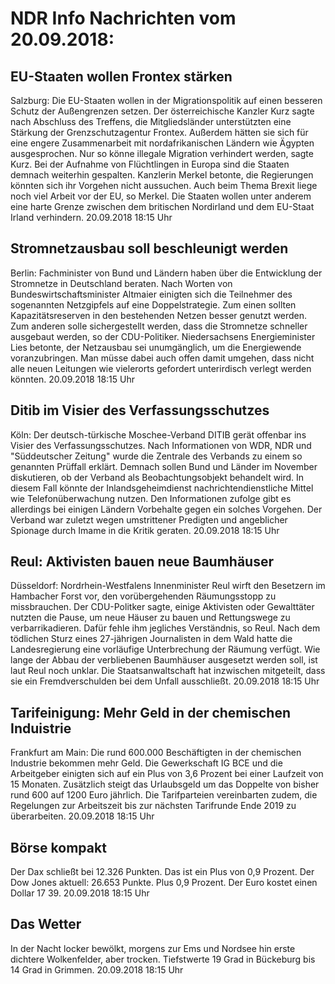 # NDR Info Nachrichten vom 20.09.2018:


## EU-Staaten wollen Frontex stärken
Salzburg: Die EU-Staaten wollen in der Migrationspolitik auf einen besseren Schutz der Außengrenzen setzen. Der österreichische Kanzler Kurz sagte nach Abschluss des Treffens, die Mitgliedsländer unterstützten eine Stärkung der Grenzschutzagentur Frontex. Außerdem hätten sie sich für eine engere Zusammenarbeit mit nordafrikanischen Ländern wie Ägypten ausgesprochen. Nur so könne illegale Migration verhindert werden, sagte Kurz. Bei der Aufnahme von Flüchtlingen in Europa sind die Staaten demnach weiterhin gespalten. Kanzlerin Merkel betonte, die Regierungen könnten sich ihr Vorgehen nicht aussuchen. Auch beim Thema Brexit liege noch viel Arbeit vor der EU, so Merkel. Die Staaten wollen unter anderem eine harte Grenze zwischen dem britischen Nordirland und dem EU-Staat Irland verhindern. 20.09.2018 18:15 Uhr 

## Stromnetzausbau soll beschleunigt werden
Berlin:	Fachminister von Bund und Ländern haben über die Entwicklung der Stromnetze in Deutschland beraten. Nach Worten von Bundeswirtschaftsminister Altmaier einigten sich die Teilnehmer des sogenannten Netzgipfels auf eine Doppelstrategie. Zum einen sollten Kapazitätsreserven in den bestehenden Netzen besser genutzt werden. Zum anderen solle sichergestellt werden, dass die Stromnetze schneller ausgebaut werden, so der CDU-Politiker. Niedersachsens Energieminister Lies betonte, der Netzausbau sei unumgänglich, um die Energiewende voranzubringen. Man müsse dabei auch offen damit umgehen, dass nicht alle neuen Leitungen wie vielerorts gefordert unterirdisch verlegt werden könnten. 20.09.2018 18:15 Uhr 

## Ditib im Visier des Verfassungsschutzes
Köln: Der deutsch-türkische Moschee-Verband DITIB gerät offenbar ins Visier des Verfassungsschutzes. Nach Informationen von WDR, NDR und "Süddeutscher Zeitung" wurde die Zentrale des Verbands zu einem so genannten Prüffall erklärt. Demnach sollen Bund und Länder im November diskutieren, ob der Verband als Beobachtungsobjekt behandelt wird. In diesem Fall könnte der Inlandsgeheimdienst nachrichtendienstliche Mittel wie Telefonüberwachung nutzen. Den Informationen zufolge gibt es allerdings bei einigen Ländern Vorbehalte gegen ein solches Vorgehen. Der Verband war zuletzt wegen umstrittener Predigten und angeblicher Spionage durch Imame in die Kritik geraten. 20.09.2018 18:15 Uhr 

## Reul: Aktivisten bauen neue Baumhäuser
Düsseldorf:	Nordrhein-Westfalens Innenminister Reul wirft den Besetzern im Hambacher Forst vor, den vorübergehenden Räumungsstopp zu missbrauchen. Der CDU-Politker sagte, einige Aktivisten oder Gewalttäter nutzten die Pause, um neue Häuser zu bauen und Rettungswege zu verbarrikadieren. Dafür fehle ihm jegliches Verständnis, so Reul. Nach dem tödlichen Sturz eines 27-jährigen Journalisten in dem Wald hatte die Landesregierung eine vorläufige Unterbrechung der Räumung verfügt. Wie lange der Abbau der verbliebenen Baumhäuser ausgesetzt werden soll, ist laut Reul noch unklar. Die Staatsanwaltschaft hat inzwischen mitgeteilt, dass sie ein Fremdverschulden bei dem Unfall ausschließt. 20.09.2018 18:15 Uhr 

## Tarifeinigung: Mehr Geld in der chemischen Induistrie
Frankfurt am Main: Die rund 600.000 Beschäftigten in der chemischen Industrie bekommen mehr Geld. Die Gewerkschaft IG BCE und die Arbeitgeber einigten sich auf ein Plus von 3,6 Prozent bei einer Laufzeit von 15 Monaten. Zusätzlich steigt das Urlaubsgeld um das Doppelte von bisher rund 600 auf 1200 Euro jährlich. Die Tarifparteien vereinbarten zudem, die Regelungen zur Arbeitszeit bis zur nächsten Tarifrunde Ende 2019 zu überarbeiten. 20.09.2018 18:15 Uhr 

## Börse kompakt
Der Dax schließt bei 12.326 Punkten. Das ist ein Plus von 0,9 Prozent. Der Dow Jones aktuell: 26.653 Punkte. Plus 0,9 Prozent. Der Euro kostet einen Dollar 17 39. 20.09.2018 18:15 Uhr 

## Das Wetter
In der Nacht locker bewölkt, morgens zur Ems und Nordsee hin erste dichtere Wolkenfelder, aber trocken. Tiefstwerte 19 Grad in Bückeburg bis 14 Grad in Grimmen. 20.09.2018 18:15 Uhr 

